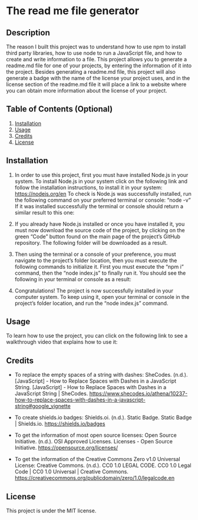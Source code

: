 # The read me file generator

## Description

The reason I built this project was to understand how to use npm to install third party libraries, how to use node to run a JavaScript file, and how to create and write information to a file. This project allows you to generate a readme.md file for one of your projects, by entering the information of it into the project. Besides generating a readme.md file, this project will also generate a badge with the name of the license your project uses, and in the license section of the readme.md file it will place a link to a website where you can obtain more information about the license of your project.

## Table of Contents (Optional)

1. [Installation](#installation)
2. [Usage](#usage)
3. [Credits](#credits)
4. [License](#license)

## Installation

1. In order to use this project, first you must have installed Node.js in your system. To install Node.js in your system click on the following link and follow the installation instructions, to install it in your system: https://nodejs.org/en To check is Node.js was successfully installed, run the following command on your preferred terminal or console: “node -v” If it was installed successfully the terminal or console should return a similar result to this one:

2. If you already have Node.js installed or once you have installed it, you must now download the source code of the project, by clicking on the green “Code” button found on the main page of the project’s GitHub repository. The following folder will be downloaded as a result.

3. Then using the terminal or a console of your preference, you must navigate to the project’s folder location, then you must execute the following commands to initialize it. First you must execute the “npm i” command, then the “node index.js” to finally run it. You should see the following in your terminal or console as a result:

4. Congratulations! The project is now successfully installed in your computer system. To keep using it, open your terminal or console in the project’s folder location, and run the “node index.js” command.

## Usage

To learn how to use the project, you can click on the following link to see a walkthrough video that explains how to use it:

## Credits

- To replace the empty spaces of a string with dashes: SheCodes. (n.d.). [JavaScript] - How to Replace Spaces with Dashes in a JavaScript String. [JavaScript] - How to Replace Spaces with Dashes in a JavaScript String | SheCodes. https://www.shecodes.io/athena/10237-how-to-replace-spaces-with-dashes-in-a-javascript-string#google_vignette

- To create shields.io badges: Shields.oi. (n.d.). Static Badge. Static Badge | Shields.io. https://shields.io/badges

- To get the information of most open source licenses: Open Source Initiative. (n.d.). OSI Approved Licenses. Licenses - Open Source Initiative. https://opensource.org/licenses/

- To get the information of the Creative Commons Zero v1.0 Universal License: Creative Commons. (n.d.). CC0 1.0 LEGAL CODE. CC0 1.0 Legal Code | CC0 1.0 Universal | Creative Commons. https://creativecommons.org/publicdomain/zero/1.0/legalcode.en

## License

This project is under the MIT license.

